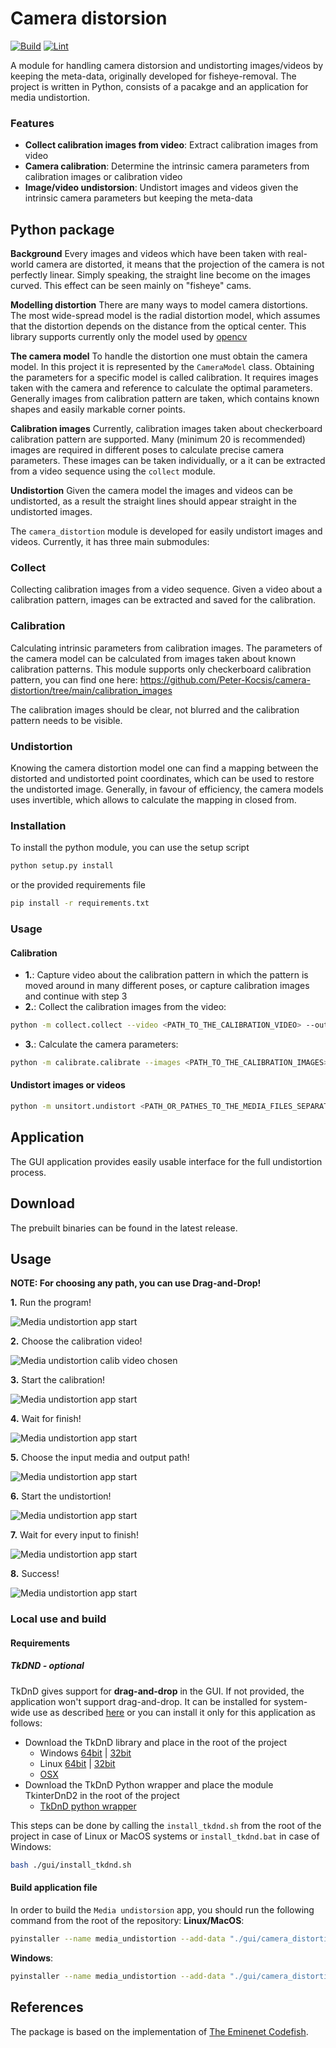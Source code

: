 # Camera distorsion
[![Build](https://github.com/Peter-Kocsis/camera-distortion/workflows/Build/badge.svg)](https://github.com/Peter-Kocsis/camera-distortion/actions?query=workflow%3ABuild)
[![Lint](https://github.com/Peter-Kocsis/camera-distortion/workflows/Lint/badge.svg)](https://github.com/Peter-Kocsis/camera-distortion/actions?query=workflow%3ALint)

A module for handling camera distorsion and undistorting images/videos by keeping the meta-data, originally developed for fisheye-removal. The project is written in Python, consists of a pacakge and an application for media undistortion. 

### Features
* **Collect calibration images from video**: Extract calibration images from video
* **Camera calibration**: Determine the intrinsic camera parameters from calibration images or calibration video
* **Image/video undistorsion**: Undistort images and videos given the intrinsic camera parameters but keeping the meta-data

## Python package

**Background**
Every images and videos which have been taken with real-world camera are distorted,
it means that the projection of the camera is not perfectly linear.
Simply speaking, the straight line become on the images curved.
This effect can be seen mainly on "fisheye" cams.

**Modelling distortion**
There are many ways to model camera distortions. The most wide-spread model is
the radial distortion model, which assumes that the distortion depends
on the distance from the optical center. This library supports currently only
the model used by [opencv](https://docs.opencv.org/master/dc/dbb/tutorial_py_calibration.html)

**The camera model**
To handle the distortion one must obtain the camera model. In this project it is represented
by the `CameraModel` class. Obtaining the parameters for a specific model is called calibration.
It requires images taken with the camera and reference to calculate the optimal parameters.
Generally images from calibration pattern are taken, which contains known shapes and
easily markable corner points.

**Calibration images**
Currently, calibration images taken about checkerboard calibration pattern are supported.
Many (minimum 20 is recommended) images are required in different poses to calculate
precise camera parameters. These images can be taken individually, or a it can be extracted
from a video sequence using the `collect` module.

**Undistortion**
Given the camera model the images and videos can be undistorted, as a result the straight lines
should appear straight in the undistorted images.


The `camera_distortion` module is developed for easily undistort images and videos. Currently, it has three main submodules:

### Collect
Collecting calibration images from a video sequence. Given a video about a calibration pattern, images can be extracted and saved for the calibration. 

### Calibration 
Calculating intrinsic parameters from calibration images. 
The parameters of the camera model can be calculated from images taken about known calibration patterns. This module supports only checkerboard calibration pattern, you can find one here: https://github.com/Peter-Kocsis/camera-distortion/tree/main/calibration_images

The calibration images should be clear, not blurred and the calibration pattern needs to be visible.

### Undistortion
Knowing the camera distortion model one can find a mapping between the distorted
and undistorted point coordinates, which can be used to restore the undistorted image.
Generally, in favour of efficiency, the camera models uses invertible, which allows to calculate
the mapping in closed from.

### Installation
To install the python module, you can use the setup script
```bash
python setup.py install
```
or the provided requirements file
```bash
pip install -r requirements.txt
```

### Usage
#### Calibration
* **1.**: Capture video about the calibration pattern in which the pattern is moved around in many different poses, or capture calibration images and continue with step 3
* **2.**: Collect the calibration images from the video:
```bash
python -m collect.collect --video <PATH_TO_THE_CALIBRATION_VIDEO> --out_folder <PATH_TO_THE_OUTPUT>
```
* **3.**: Calculate the camera parameters:
```bash
python -m calibrate.calibrate --images <PATH_TO_THE_CALIBRATION_IMAGES>
```

#### Undistort images or videos
```bash
python -m unsitort.undistort <PATH_OR_PATHES_TO_THE_MEDIA_FILES_SEPARATED_BY_SPACE> --out_folder <PATH_TO_THE_OUTPUT> --parameters <PATH_TO_THE_CALIBRATION_FILE_FROM_STEP_3>
```

## Application
The GUI application provides easily usable interface for the full undistortion process.

## Download
The prebuilt binaries can be found in the latest release.

## Usage
**NOTE: For choosing any path, you can use Drag-and-Drop!**

**1.** Run the program! 

![Media undistortion app start]("/res/0_empty_window.png)

**2.** Choose the calibration video! 

![Media undistortion calib video chosen]("/res/1_choose_calib_video.png)

**3.** Start the calibration! 

![Media undistortion app start]("/res/2_calib_images_collected.png)

**4.** Wait for finish!
 
![Media undistortion app start]("/res/3_calib_finished.png)
 
**5.** Choose the input media and output path! 

![Media undistortion app start]("/res/4_calib_finsihed_ready_to_start.png)

**6.** Start the undistortion! 

![Media undistortion app start]("/res/5_starting_to_undistort.png)

**7.** Wait for every input to finish! 

![Media undistortion app start]("/res/6_undistortion_in_progress.png)

**8.** Success! 

![Media undistortion app start]("/res/7_successful_undistortion.png)

### Local use and build

#### Requirements
##### TkDND - optional
TkDnD gives support for **drag-and-drop** in the GUI. If not provided, the application won't support drag-and-drop. It can be installed for system-wide use as described [here](https://stackoverflow.com/questions/25427347/how-to-install-and-use-tkdnd-with-python-tkinter-on-osx) or you can install it only for this application as follows:
* Download the TkDnD library and place in the root of the project 
    * Windows [64bit](https://sourceforge.net/projects/tkdnd/files/Windows%20Binaries/TkDND%202.8/tkdnd2.8-win32-x86_64.tar.gz/download) | 
[32bit](https://sourceforge.net/projects/tkdnd/files/Windows%20Binaries/TkDND%202.8/tkdnd2.8-win32-ix86.tar.gz/download)  
    * Linux [64bit](https://sourceforge.net/projects/tkdnd/files/Linux%20Binaries/TkDND%202.8/tkdnd2.8-linux-x86_64.tar.gz/download) | 
[32bit](https://sourceforge.net/projects/tkdnd/files/Linux%20Binaries/TkDND%202.8/tkdnd2.8-linux-ix86.tar.gz/download)  
    * [OSX](https://sourceforge.net/projects/tkdnd/files/OS%20X%20Binaries/TkDND%202.8/tkdnd2.8-OSX-MountainLion.tar.gz/download)
* Download the TkDnD Python wrapper and place the module TkinterDnD2 in the root of the project
    * [TkDnD python wrapper](https://sourceforge.net/projects/tkinterdnd/files/TkinterDnD2/TkinterDnD2-0.3.zip/download)
    
This steps can be done by calling the `install_tkdnd.sh` from the root of the project in case of Linux or MacOS systems or `install_tkdnd.bat` in case of Windows:

```bash
bash ./gui/install_tkdnd.sh
```

#### Build application file
In order to build the `Media undistorsion` app, you should run the following command from the root of the repository:
**Linux/MacOS**:
```bash
pyinstaller --name media_undistortion --add-data "./gui/camera_distortion.ui:." --add-data "./gui/icon.png:." --add-data "./tkdnd2.8:./tkdnd2.8" --hidden-import "pygubu.builder.tkstdwidgets" --add-binary "$(python -c 'import site; print(site.getsitepackages()[0])')/cv2/qt:./cv2/qt" --add-binary "$(python -c 'import site; print(site.getsitepackages()[0])')/opencv_python.libs:./opencv_python.libs" --hidden-import "pygubu.builder.ttkstdwidgets" --icon "./gui/icon.ico" --onefile ./gui/camera_distortion_app.py
```
**Windows**:
```bash
pyinstaller --name media_undistortion --add-data "./gui/camera_distortion.ui;." --add-data "./gui/icon.png;." --add-data "./tkdnd2.8;./tkdnd2.8" --hidden-import "pygubu.builder.tkstdwidgets" --add-binary "$(python -c 'import site; print(site.getsitepackages()[0])')/cv2/qt;./cv2/qt" --add-binary "$(python -c 'import site; print(site.getsitepackages()[0])')/opencv_python.libs;./opencv_python.libs" --hidden-import "pygubu.builder.ttkstdwidgets" --icon "./gui/icon.ico" --onefile ./gui/camera_distortion_app.py
```

## References
The package is based on the implementation of [The Eminenet Codefish](https://www.theeminentcodfish.com/gopro-calibration/).
